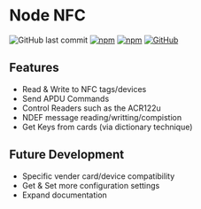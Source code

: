 # Node NFC

![GitHub last commit](https://img.shields.io/github/last-commit/bmdevx/node-nfc?style=flat-square)  [![npm](https://img.shields.io/npm/dt/node-nfc?style=flat-square)](https://www.npmjs.com/package/node-nfc) [![npm](https://img.shields.io/npm/v/node-nfc?style=flat-square)](https://www.npmjs.com/package/node-nfc) [![GitHub](https://img.shields.io/github/license/bmdevx/node-nfc?style=flat-square)](<https://github.com/bmdevx/node-nfc/blob/master/LICENSE>)

## Features

* Read & Write to NFC tags/devices
* Send APDU Commands
* Control Readers such as the ACR122u
* NDEF message reading/writting/compistion
* Get Keys from cards (via dictionary technique)

## Future Development

* Specific vender card/device compatibility
* Get & Set more configuration settings
* Expand documentation
